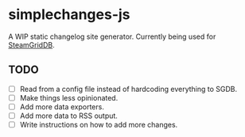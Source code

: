 # simplechanges-js

A WIP static changelog site generator. Currently being used for [SteamGridDB](https://changelog.steamgriddb.com/).

## TODO

- [ ] Read from a config file instead of hardcoding everything to SGDB.
- [ ] Make things less opinionated.
- [ ] Add more data exporters.
- [ ] Add more data to RSS output.
- [ ] Write instructions on how to add more changes.

